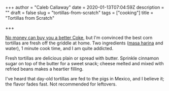 +++
author = "Caleb Callaway"
date = 2020-01-13T07:04:59Z
description = ""
draft = false
slug = "tortillas-from-scratch"
tags = ["cooking"]
title = "Tortillas from Scratch"

+++


[No money can buy you a better Coke](https://kottke.org/10/10/andy-warhol-on-coca-cola), but I'm convinced the best corn tortillas are fresh off the griddle at home. Two ingredients ([masa harina](https://recipes.howstuffworks.com/what-is-masa-harina.htm) and water), 1 minute cook time, and I am quite addicted.

Fresh tortillas are delicious plain or spread with butter. Sprinkle cinnamon sugar on top of the butter for a sweet snack; cheese melted and mixed with refried beans makes a heartier filling.

I've heard that day-old tortillas are fed to the pigs in Mexico, and I believe it; the flavor fades fast. Not recommended for leftovers.

